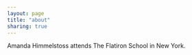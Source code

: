 ```yaml
---
layout: page
title: "about"
sharing: true
---
```


Amanda Himmelstoss attends The Flatiron School in New York.